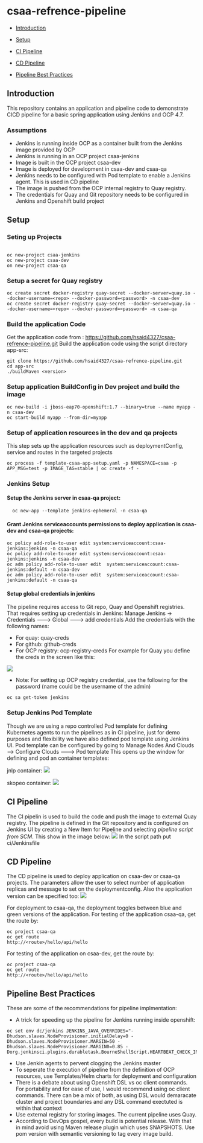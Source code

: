 # csaa-refrence-pipeline
* [Introduction](#introduction)
* [Setup](#setup)

* [CI Pipeline](#ci-pipeline)
* [CD Pipeline](#cd-pipeline)
* [Pipeline Best Practices](#cd-pipeline)

## Introduction
This repository contains an application and pipeline code to demonstrate CICD pipeline for a basic spring application using Jenkins and OCP 4.7.
### Assumptions
* Jenkins is running inside OCP as a container built from the Jenkins image provided by OCP
* Jenkins is running in an OCP project csaa-jenkins
* Image is built in the OCP project csaa-dev
* Image is deployed for development in csaa-dev and csaa-qa
* Jenkins needs to be configured with Pod template to enable a Jenkins agent. This is used in CD pipeline
* The image is pushed from the OCP internal registry to Quay registry.
* The credentials for Quay and Git repository needs to be configured in Jenkins and Openshift build project

## Setup
### Seting up Projects
```

oc new-project csaa-jenkins
oc new-project csaa-dev
on new-project csaa-qa
```

### Setup a secret for Quay registry
```
oc create secret docker-registry quay-secret --docker-server=quay.io --docker-username=<repo> --docker-password=<password> -n csaa-dev
oc create secret docker-registry quay-secret --docker-server=quay.io --docker-username=<repo> --docker-password=<password> -n csaa-qa
```

### Build the application Code
Get the application code from : https://github.com/hsaid4327/csaa-refrence-pipeline.git
Build the application code using the script directory app-src:

```
git clone https://github.com/hsaid4327/csaa-refrence-pipeline.git
cd app-src
./buildMaven <version>
```

### Setup application BuildConfig in Dev project and build the image
```
oc new-build -i jboss-eap70-openshift:1.7 --binary=true --name myapp -n csaa-dev
oc start-build myapp --from-dir=myapp
```
 ### Setup of application resources in the dev and qa projects
This step sets up the application resources such as deploymentConfig, service and routes in the targeted projects

```
oc process -f template-csaa-app-setup.yaml -p NAMESPACE=csaa -p APP_MSG=test -p IMAGE_TAG=stable | oc create -f -  
```
### Jenkins Setup

#### Setup the Jenkins server in csaa-qa project:
```
  oc new-app --template jenkins-ephemeral -n csaa-qa 
```
#### Grant Jenkins serviceaccounts permissions to deploy application is csaa-dev and csaa-qa projects:
```
oc policy add-role-to-user edit system:serviceaccount:csaa-jenkins:jenkins -n csaa-qa
oc policy add-role-to-user edit system:serviceaccount:csaa-jenkins:jenkins -n csaa-dev
oc adm policy add-role-to-user edit  system:serviceaccount:csaa-jenkins:default -n csaa-dev
oc adm policy add-role-to-user edit  system:serviceaccount:csaa-jenkins:default -n csaa-qa

```
#### Setup global credentials in jenkins
The pipeline requires access to Git repo, Quay and Openshift registries. That requires setting up credentials in Jenkins:
  Manage Jenkins -> Credentials ---> Global ---> add credentials
Add the credentials with the following names:
* For quay: quay-creds
* For github: github-creds
* For OCP registry: ocp-registry-creds
For example for Quay you define the creds in the screen like this:
  
 ![](images/jenkins-creds.png?raw=true)
* Note: For setting up OCP registry credential, use the following for the password (name could be the username of the admin)
```
oc sa get-token jenkins
```
### Setup Jenkins Pod Template
Though we are using a repo controlled Pod template for defining Kubernetes agents to run the pipelines as in CI pipeline, just for demo purposes and flexibility we have also defined pod template using Jenkins UI.
Pod template can be configured by going to Manage Nodes And Clouds --> Configure Clouds ---> Pod template
This opens up the window for defining and pod an container templates:

 jnlp container:
 ![](images/pod-template-jnlp.png?raw=true)
 
 skopeo container:
 ![](images/pod-template-jnlp.png?raw=true)

## CI Pipeline
The CI pipelin is used to build the code and push the image to external Quay registry. The pipeline is defined in the Git repository and is configured on Jenkins
UI by creating a New Item for Pipeline and selecting *pipeline script from SCM*. This show in the image below:
![](images/pipeline-setup.png?raw=true) 
In the script path put ci/Jenkinsfile


## CD Pipeline
The CD pipeline is used to deploy application on csaa-dev or csaa-qa projects. The parameters allow the user to select number of application replicas and message to set on the deploymentconfig. Also the application version can be specified too:
![](images/cd-params.png?raw=true)

For deployment to csaa-qa, the deployment toggles between blue and green versions of the application.
For testing of the application csaa-qa, get the route by:
```
oc project csaa-qa
oc get route
http://<route>/hello/api/hello
```
For testing of the application on csaa-dev, get the route by:
```
oc project csaa-qa
oc get route
http://<route>/hello/api/hello
```
## Pipeline Best Practices
These are some of the recommendations for pipeline implmentation:
* A trick for speeding up the pipeline for Jenkins running inside openshift:
 ```
 oc set env dc/jenkins JENKINS_JAVA_OVERRIDES="-Dhudson.slaves.NodeProvisioner.initialDelay=0 -Dhudson.slaves.NodeProvisioner.MARGIN=50 -Dhudson.slaves.NodeProvisioner.MARGIN0=0.85 -Dorg.jenkinsci.plugins.durabletask.BourneShellScript.HEARTBEAT_CHECK_INTERVAL=300"
 ```
* Use Jenkin agents to pervent clogging the Jenkins master 
* To seperate the execution of pipeline from the definition of OCP resources, use Templates/Helm charts for deployment and configuration
* There is a debate about using Openshift DSL vs oc client commands. For portability and for ease of use, I would recommend using oc client commands. There can be a mix of both, as using DSL would demaracate cluster and project boundaries and any DSL command exectuted is within that context
* Use external registry for storing images. The current pipeline uses Quay.
* According to DevOps gospel, every build is potential release. With that in mind avoid using Maven release plugin which uses SNAPSHOTS. Use pom version with semantic versioning to tag every image build. 
